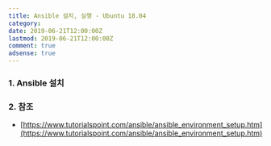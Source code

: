 ```yaml
---
title: Ansible 설치, 실행 - Ubuntu 18.04
category: 
date: 2019-06-21T12:00:00Z
lastmod: 2019-06-21T12:00:00Z
comment: true
adsense: true
---
```


### 1. Ansible 설치

### 2. 참조

* [https://www.tutorialspoint.com/ansible/ansible_environment_setup.htm](https://www.tutorialspoint.com/ansible/ansible_environment_setup.htm)
